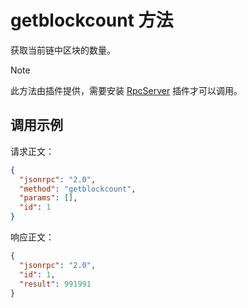 # getblockcount 方法

获取当前链中区块的数量。
> [!Note]
>
> 此方法由插件提供，需要安装 [RpcServer](https://github.com/neo-project/neo-modules/releases) 插件才可以调用。

## 调用示例

请求正文：

```json
{
  "jsonrpc": "2.0",
  "method": "getblockcount",
  "params": [],
  "id": 1
}
```

响应正文：

```json
{
  "jsonrpc": "2.0",
  "id": 1,
  "result": 991991
}
```

